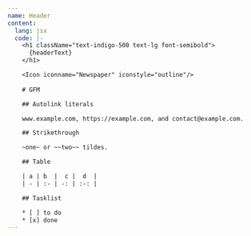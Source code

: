 ```yaml
---
name: Header
content:
  lang: jsx
  code: |-
    <h1 className="text-indigo-500 text-lg font-semibold">
      {headerText}
    </h1>

    <Icon iconname="Newspaper" iconstyle="outline"/>
      
    # GFM

    ## Autolink literals

    www.example.com, https://example.com, and contact@example.com.

    ## Strikethrough

    ~one~ or ~~two~~ tildes.

    ## Table

    | a | b  |  c |  d  |
    | - | :- | -: | :-: |

    ## Tasklist

    * [ ] to do
    * [x] done
---
```

